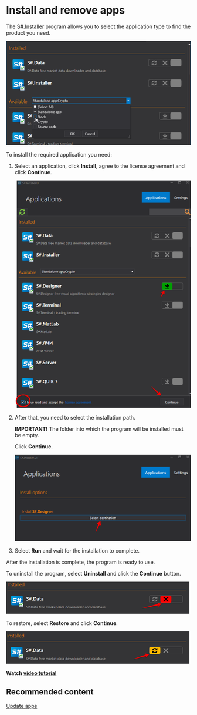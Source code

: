 # Install  and remove apps

The [S\#.Installer](SharpInstaller.md) program allows you to select the application type to find the product you need.

![choose installer](../images/choose_installer.png)

To install the required application you need:

1. Select an application, click **Install**, agree to the license agreement and click **Continue**.

   ![download installer](../images/download_installer.png)
2. After that, you need to select the installation path. 

   **IMPORTANT\!** The folder into which the program will be installed must be empty. 

   Click **Continue**.

   ![direction installer](../images/direction_installer.png)
3. Select **Run** and wait for the installation to complete. 

After the installation is complete, the program is ready to use. 

To uninstall the program, select **Uninstall** and click the **Continue** button.

![del installer](../images/del_installer.png)

To restore, select **Restore** and click **Continue**.

![repair installer](../images/repair_installer.png)

**Watch [video tutorial](InstallerSetupPrograms.md)**

## Recommended content

[Update apps](Installer_software_update.md)
